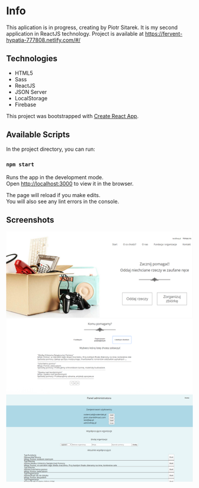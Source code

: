 # Info
This aplication is in progress, creating by Piotr Sitarek. 
It is my second application in ReactJS technology. 
Project is available at https://fervent-hypatia-777808.netlify.com/#/ 

## Technologies
* HTML5
* Sass
* ReactJS
* JSON Server
* LocalStorage
* Firebase

This project was bootstrapped with [Create React App](https://github.com/facebook/create-react-app).

## Available Scripts

In the project directory, you can run:

### `npm start`

Runs the app in the development mode.<br />
Open [http://localhost:3000](http://localhost:3000) to view it in the browser.

The page will reload if you make edits.<br />
You will also see any lint errors in the console.

## Screenshots
![App Screen](./src/screen_images/home_page.png)
![Pagination Screen](./src/screen_images/pagination_page.png)
![Admin Panel Screen](./src/screen_images/admin_page.png)


